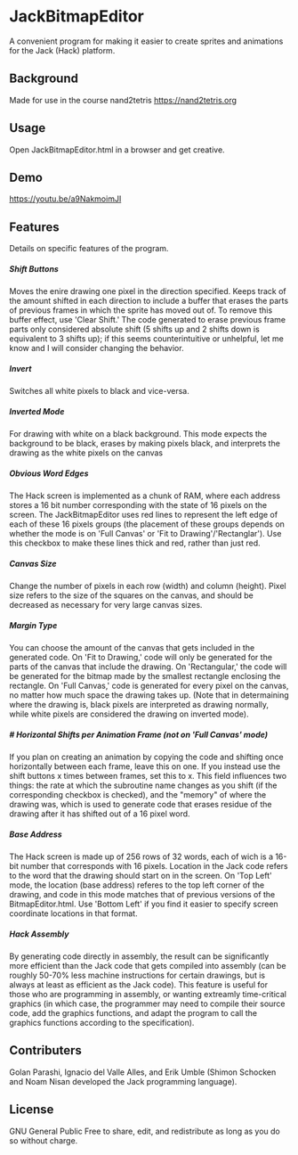 # JackBitmapEditor
A convenient program for making it easier to create sprites and animations for the Jack (Hack) platform. 

## Background
Made for use in the course nand2tetris <https://nand2tetris.org>

## Usage
Open JackBitmapEditor.html in a browser and get creative.

## Demo
https://youtu.be/a9NakmoimJI

## Features
Details on specific features of the program.

##### Shift Buttons
Moves the enire drawing one pixel in the direction specified. Keeps track of the amount shifted in each direction to include a buffer that erases the parts of previous frames
in which the sprite has moved out of. To remove this buffer effect, use 'Clear Shift.' The code generated to erase previous frame parts only considered absolute shift (5 shifts up and 2 shifts down is equivalent to 3 shifts up); if this seems counterintuitive or unhelpful, let me know and I will consider changing the behavior. 

##### Invert
Switches all white pixels to black and vice-versa.

##### Inverted Mode
For drawing with white on a black background. This mode expects the background to be black, erases by making pixels black, and interprets the drawing as the white pixels on the canvas

##### Obvious Word Edges
The Hack screen is implemented as a chunk of RAM, where each address stores a 16 bit number corresponding with the state of 16 pixels on the screen. The JackBitmapEditor uses red lines to represent the left edge of each of these 16 pixels groups (the placement of these groups depends on whether the mode is on 'Full Canvas' or 'Fit to Drawing'/'Rectanglar'). Use this checkbox to make these lines thick and red, rather than just red.

##### Canvas Size
Change the number of pixels in each row (width) and column (height). Pixel size refers to the size of the squares on the canvas, and should be decreased as necessary for very large canvas sizes.

##### Margin Type
You can choose the amount of the canvas that gets included in the generated code. On 'Fit to Drawing,' code will only be generated for the parts of the canvas that include the drawing. On 'Rectangular,' the code will be generated for the bitmap made by the 
smallest rectangle enclosing the rectangle. On 'Full Canvas,' code is generated for every pixel on the canvas, no matter how much space the drawing takes up. (Note that in
determaining where the drawing is, black pixels are interpreted as drawing normally, while white pixels are considered the drawing on inverted mode).

##### # Horizontal Shifts per Animation Frame (not on 'Full Canvas' mode)
If you plan on creating an animation by copying the code and shifting once horizontally between each frame, leave this on one. If you instead use the shift buttons x times between frames, set this to x. This field influences two things: the rate at which the subroutine name changes as you shift (if the corresponding checkbox is checked), and the "memory" of where the drawing was, which is used to generate code that erases residue of the drawing after it has shifted out of a 16 pixel word. 

##### Base Address
The Hack screen is made up of 256 rows of 32 words, each of wich is a 16-bit number that corresponds with 16 pixels. Location in the Jack code refers to the word that the drawing should start on in the screen. On 'Top Left' mode, the location (base address) referes to the top left corner of the drawing, and code in this mode matches that of previous versions of the BitmapEditor.html. Use 'Bottom Left' if you find it easier to specify screen coordinate locations in that format. 

##### Hack Assembly
By generating code directly in assembly, the result can be significantly more efficient than the Jack code that gets compiled into assembly (can be roughly 50-70% less machine instructions for certain drawings, but is always at least as efficient as the Jack code). This feature is useful for those who are programming in assembly, or wanting extreamly time-critical graphics (in which case, the programmer may need to compile their source code, add the graphics functions, and adapt the program to call the graphics functions according to the specification).

## Contributers
Golan Parashi, Ignacio del Valle Alles, and Erik Umble (Shimon Schocken and Noam Nisan developed the Jack programming language).

## License
GNU General Public
Free to share, edit, and redistribute as long as you do so without charge.
